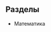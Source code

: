 ## Разделы
* <a onclick="loadURL('math/README')">Математика</a>
<!--* [Математика](math/README.md)-->
